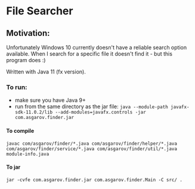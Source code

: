 # File Searcher

## Motivation:
Unfortunately Windows 10 currently doesn't have a reliable search option available.
When I search for a specific file it doesn't find it - but this program does :)

Written with Java 11 (fx version).

### To run:
 - make sure you have Java 9+
 - run from the same directory as the jar file: 
`java --module-path javafx-sdk-11.0.2/lib --add-modules=javafx.controls -jar com.asgarov.finder.jar`
   
#### To compile
`javac com/asgarov/finder/*.java com/asgarov/finder/helper/*.java com/asgarov/finder/service/*.java com/asgarov/finder/util/*.java module-info.java`

#### To jar
`jar -cvfe com.asgarov.finder.jar com.asgarov.finder.Main -C src/ .`